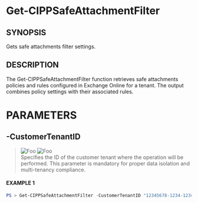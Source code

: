 # Get-CIPPSafeAttachmentFilter
## SYNOPSIS
Gets safe attachments filter settings.
## DESCRIPTION
The Get-CIPPSafeAttachmentFilter function retrieves safe attachments policies and rules configured in Exchange Online for a tenant.
The output combines policy settings with their associated rules.
# PARAMETERS

## **-CustomerTenantID**
> ![Foo](https://img.shields.io/badge/Type-String-Blue?) ![Foo](https://img.shields.io/badge/Mandatory-TRUE-Red?) \
Specifies the ID of the customer tenant where the operation will be performed. This parameter is mandatory for proper data isolation and multi-tenancy compliance.

 #### EXAMPLE 1
```powershell
PS > Get-CIPPSafeAttachmentFilter -CustomerTenantID "12345678-1234-1234-1234-1234567890AB"
```

